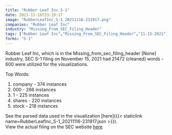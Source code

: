 ```yaml
---
title: "Rubber Leaf Inc S-1"
date: 2021-11-16T23:19:17
image: "RubberLeafInc_S-1_20211116-231917.png"
companies: "Rubber Leaf Inc"
industry: "Missing_From_SEC_Filing_Header"
tags: ["Rubber Leaf Inc","Missing_From_SEC_Filing_Header","11-15-2021","S-1"]
forms: "S-1"
---
```

Rubber Leaf Inc, which is in the Missing_from_sec_filing_header [None] industry, SEC S-1 filing on November 15, 2021 had 21472 (cleaned) words - 600 were utilized for the visualizations.

Top Words:
1. company - 374 instances
2. 000 - 266 instances
3. 1 - 225 instances
4. shares - 220 instances
5. stock - 218 instances


See the parsed data used in the visualization [here]({{< staticlink name=RubberLeafInc_S-1_20211116-231917.json >}}).  
View the actual filing on the SEC website [here](https://www.sec.gov/Archives/edgar/data/1893657/0001493152-21-028420.txt)